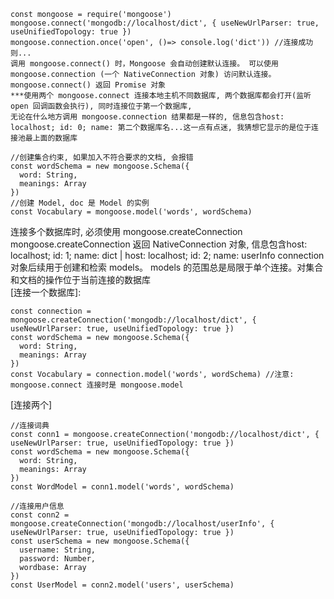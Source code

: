 ```
const mongoose = require('mongoose')
mongoose.connect('mongodb://localhost/dict', { useNewUrlParser: true, useUnifiedTopology: true })
mongoose.connection.once('open', ()=> console.log('dict')) //连接成功则...
调用 mongoose.connect() 时，Mongoose 会自动创建默认连接。 可以使用 mongoose.connection (一个 NativeConnection 对象) 访问默认连接。 mongoose.connect() 返回 Promise 对象
***使用两个 mongoose.connect 连接本地主机不同数据库, 两个数据库都会打开(监听 open 回调函数会执行), 同时连接位于第一个数据库, 
无论在什么地方调用 mongoose.connection 结果都是一样的, 信息包含host: localhost; id: 0; name: 第二个数据库名...这一点有点迷, 我猜想它显示的是位于连接池最上面的数据库      

//创建集合约束, 如果加入不符合要求的文档, 会报错
const wordSchema = new mongoose.Schema({
  word: String,
  meanings: Array
})
//创建 Model, doc 是 Model 的实例
const Vocabulary = mongoose.model('words', wordSchema)  
```

连接多个数据库时, 必须使用 mongoose.createConnection  
mongoose.createConnection 返回 NativeConnection 对象, 信息包含host: localhost; id: 1; name: dict | host: localhost; id: 2; name: userInfo
connection 对象后续用于创建和检索 models。 models 的范围总是局限于单个连接。对集合和文档的操作位于当前连接的数据库  
[连接一个数据库]:   
```
const connection = mongoose.createConnection('mongodb://localhost/dict', { useNewUrlParser: true, useUnifiedTopology: true })      
const wordSchema = new mongoose.Schema({
  word: String,
  meanings: Array
})
const Vocabulary = connection.model('words', wordSchema) //注意: mongoose.connect 连接时是 mongoose.model
```
[连接两个]
```
//连接词典
const conn1 = mongoose.createConnection('mongodb://localhost/dict', { useNewUrlParser: true, useUnifiedTopology: true })
const wordSchema = new mongoose.Schema({
  word: String,
  meanings: Array
})
const WordModel = conn1.model('words', wordSchema)

//连接用户信息
const conn2 = mongoose.createConnection('mongodb://localhost/userInfo', { useNewUrlParser: true, useUnifiedTopology: true })
const userSchema = new mongoose.Schema({
  username: String,
  password: Number,
  wordbase: Array
})
const UserModel = conn2.model('users', userSchema)  
```  
